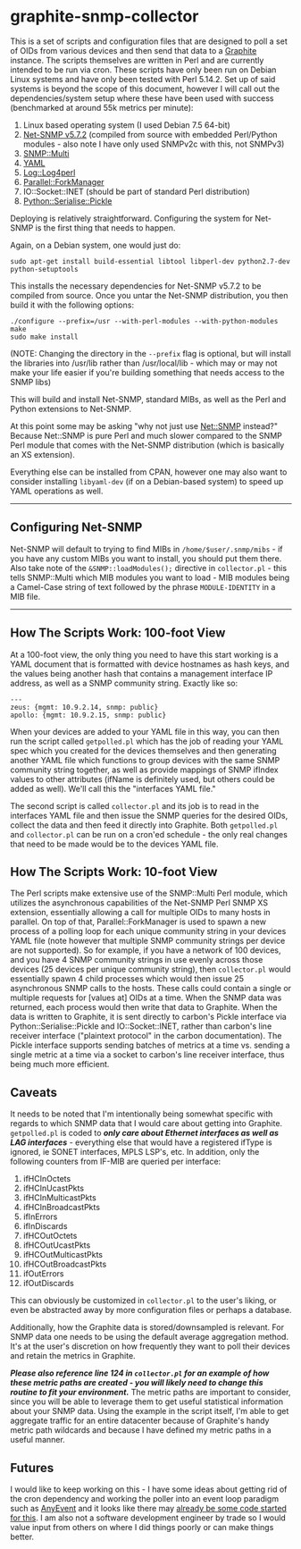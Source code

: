 graphite-snmp-collector
=======================

This is a set of scripts and configuration files that are designed to poll a set of OIDs from various devices and then send that data to a [Graphite](http://graphite.wikidot.com/) instance. The scripts themselves are written in Perl and are currently intended to be run via cron. These scripts have only been run on Debian Linux systems and have only been tested with Perl 5.14.2. Set up of said systems is beyond the scope of this document, however I will call out the dependencies/system setup where these have been used with success (benchmarked at around 55k metrics per minute):

 1. Linux based operating system (I used Debian 7.5 64-bit)
 2. [Net-SNMP v5.7.2](http://sourceforge.net/projects/net-snmp/files/net-snmp/5.7.2/) (compiled from source with embedded Perl/Python modules - also note I have only used SNMPv2c with this, not SNMPv3)
 3. [SNMP::Multi](http://search.cpan.org/~tpg/SNMP-Multi-2.1/Multi.pm)
 4. [YAML](http://search.cpan.org/dist/YAML/lib/YAML.pod)
 5. [Log::Log4perl](http://search.cpan.org/~mschilli/Log-Log4perl-1.44/lib/Log/Log4perl.pm)
 6. [Parallel::ForkManager](http://search.cpan.org/~szabgab/Parallel-ForkManager-1.06/lib/Parallel/ForkManager.pm)
 7. IO::Socket::INET (should be part of standard Perl distribution)
 8. [Python::Serialise::Pickle](http://search.cpan.org/~simonw/Python-Serialise-Pickle-0.01/lib/Python/Serialise/Pickle.pm)

Deploying is relatively straightforward. Configuring the system for Net-SNMP is the first thing that needs to happen.

Again, on a Debian system, one would just do:

    sudo apt-get install build-essential libtool libperl-dev python2.7-dev python-setuptools

This installs the necessary dependencies for Net-SNMP v5.7.2 to be compiled from source. Once you untar the Net-SNMP distribution, you then build it with the following options:

    ./configure --prefix=/usr --with-perl-modules --with-python-modules
    make
    sudo make install

(NOTE: Changing the directory in the `--prefix` flag is optional, but will install the libraries into /usr/lib rather than /usr/local/lib - which may or may not make your life easier if you're building something that needs access to the SNMP libs)

This will build and install Net-SNMP, standard MIBs, as well as the Perl and Python extensions to Net-SNMP.

At this point some may be asking "why not just use [Net::SNMP](http://search.cpan.org/~dtown/Net-SNMP-v6.0.1/lib/Net/SNMP.pm) instead?" Because Net::SNMP is pure Perl and much slower compared to the SNMP Perl module that comes with the Net-SNMP distribution (which is basically an XS extension).

Everything else can be installed from CPAN, however one may also want to consider installing `libyaml-dev` (if on a Debian-based system) to speed up YAML operations as well.

----------

## Configuring Net-SNMP ##

Net-SNMP will default to trying to find MIBs in `/home/$user/.snmp/mibs` - if you have any custom MIBs you want to install, you should put them there. Also take note of the `&SNMP::loadModules();` directive in `collector.pl` - this tells SNMP::Multi which MIB modules you want to load - MIB modules being a Camel-Case string of text followed by the phrase `MODULE-IDENTITY` in a MIB file.

----------

## How The Scripts Work: 100-foot View ##

At a 100-foot view, the only thing you need to have this start working is a YAML document that is formatted with device hostnames as hash keys, and the values being another hash that contains a management interface IP address, as well as a SNMP community string. Exactly like so:

    ---
    zeus: {mgmt: 10.9.2.14, snmp: public}
    apollo: {mgmt: 10.9.2.15, snmp: public}

When your devices are added to your YAML file in this way, you can then run the script called `getpolled.pl` which has the job of reading your YAML spec which you created for the devices themselves and then generating another YAML file which functions to group devices with the same SNMP community string together, as well as provide mappings of SNMP ifIndex values to other attributes (ifName is definitely used, but others could be added as well). We'll call this the "interfaces YAML file."

The second script is called `collector.pl` and its job is to read in the interfaces YAML file and then issue the SNMP queries for the desired OIDs, collect the data and then feed it directly into Graphite. Both `getpolled.pl` and `collector.pl` can be run on a cron'ed schedule - the only real changes that need to be made would be to the devices YAML file.

## How The Scripts Work: 10-foot View ##

The Perl scripts make extensive use of the SNMP::Multi Perl module, which utilizes the asynchronous capabilities of the Net-SNMP Perl SNMP XS extension, essentially allowing a call for multiple OIDs to many hosts in parallel. On top of that, Parallel::ForkManager is used to spawn a new process of a polling loop for each unique community string in your devices YAML file (note however that multiple SNMP community strings per device are not supported). So for example, if you have a network of 100 devices, and you have 4 SNMP community strings in use evenly across those devices (25 devices per unique community string), then `collector.pl` would essentially spawn 4 child processes which would then issue 25 asynchronous SNMP calls to the hosts. These calls could contain a single or multiple requests for [values at] OIDs at a time. When the SNMP data was returned, each process would then write that data to Graphite. When the data is written to Graphite, it is sent directly to carbon's Pickle interface via Python::Serialise::Pickle and IO::Socket::INET, rather than carbon's line receiver interface ("plaintext protocol" in the carbon documentation). The Pickle interface supports sending batches of metrics at a time vs. sending a single metric at a time via a socket to carbon's line receiver interface, thus being much more efficient.

## Caveats ##

It needs to be noted that I'm intentionally being somewhat specific with regards to which SNMP data that I would care about getting into Graphite. `getpolled.pl` is coded to ***only care about Ethernet interfaces as well as LAG interfaces*** - everything else that would have a registered ifType is ignored, ie SONET interfaces, MPLS LSP's, etc. In addition, only the following counters from IF-MIB are queried per interface:

 1. ifHCInOctets
 2. ifHCInUcastPkts
 3. ifHCInMulticastPkts
 4. ifHCInBroadcastPkts
 5. ifInErrors
 6. ifInDiscards
 7. ifHCOutOctets
 8. ifHCOutUcastPkts
 9. ifHCOutMulticastPkts
 10. ifHCOutBroadcastPkts
 11. ifOutErrors
 12. ifOutDiscards

This can obviously be customized in `collector.pl` to the user's liking, or even be abstracted away by more configuration files or perhaps a database.

Additionally, how the Graphite data is stored/downsampled is relevant. For SNMP data one needs to be using the default average aggregation method. It's at the user's discretion on how frequently they want to poll their devices and retain the metrics in Graphite.

***Please also reference line 124 in `collector.pl` for an example of how these metric paths are created - you will likely need to change this routine to fit your environment.*** The metric paths are important to consider, since you will be able to leverage them to get useful statistical information about your SNMP data. Using the example in the script itself, I'm able to get aggregate traffic for an entire datacenter because of Graphite's handy metric path wildcards and because I have defined my metric paths in a useful manner.

## Futures ##

I would like to keep working on this - I have some ideas about getting rid of the cron dependency and working the poller into an event loop paradigm such as [AnyEvent](http://search.cpan.org/dist/AnyEvent/lib/AnyEvent.pm) and it looks like there may [already be some code started for this](http://search.cpan.org/~jbarratt/AnyEvent-Graphite-0.08/lib/AnyEvent/Graphite/SNMPAgent.pm). I am also not a software development engineer by trade so I would value input from others on where I did things poorly or can make things better.
